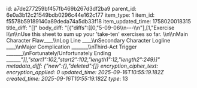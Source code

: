 id: a7de277259bf457fb469b267d3df2ba9
parent_id: 6e0a3b12c21549bdb0296c44e162c177
item_type: 1
item_id: f5578b59189140a89deda74a5db33f18
item_updated_time: 1758020018315
title_diff: "[]"
body_diff: "[{\"diffs\":[[0,\"5-09-06\\\n---\\\n\"],[1,\"Exercise I\\\n\\\nUse this sheet to sum up your 'take-ten' exercises so far. \\\n\\\nMain Character Flaw____\\\nLog Line ____\\\nSecondary Character Logline ____\\\nMajor Complication _______\\\nThird-Act Trigger _______\\\nFortunately/Unfortunately Ending _______\"]],\"start1\":102,\"start2\":102,\"length1\":12,\"length2\":249}]"
metadata_diff: {"new":{},"deleted":[]}
encryption_cipher_text: 
encryption_applied: 0
updated_time: 2025-09-16T10:55:19.182Z
created_time: 2025-09-16T10:55:19.182Z
type_: 13